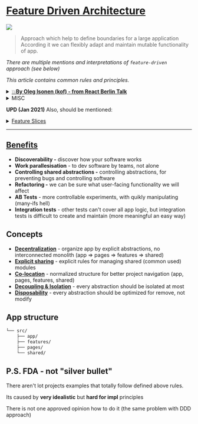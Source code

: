 # [Feature Driven Architecture](https://www.notion.so/Feature-Driven-Architecture-dfe306d664ae4780bcf999ccdd15e532)

<img src="https://www.notion.so/image/https%3A%2F%2Fs3-us-west-2.amazonaws.com%2Fsecure.notion-static.com%2F8e5f7905-b3c0-4720-a9a4-37820e337acd%2Ffeatures_(1).jpg?table=block&id=dfe306d6-64ae-4780-bcf9-99ccdd15e532&width=3720&userId=1cb8fbb1-ebee-4a7d-9598-16e80bdc4be1&cache=v2" />

> Approach which help to define boundaries for a large application
According it we can flexibly adapt and maintain mutable functionality of app.

*There are multiple mentions and interpretations of `feature-driven` approach (see below)*

*This article contains common rules and principles.*

<details>
<summary>
  <a href="https://www.notion.so/Summary-Feature-Driven-Architecture-talk-b8609fd4452b41f499703c841e56b8e9">💥<b>By Oleg Isonen (kof) - from React Berlin Talk</b></a>
</summary>

- [YouTube Talk](https://www.youtube.com/watch?v=BWAeYuWFHhs)
- [github](https://github.com/kof/feature-driven-architecture)
- [github org](https://github.com/feature-driven)
- [Summary - "Feature Driven Architecture" talk](https://www.notion.so/Summary-Feature-Driven-Architecture-talk-b8609fd4452b41f499703c841e56b8e9)
</details>

<details>
<summary>MISC</summary>
  
- [FDD vs DDD](https://www.notion.so/Frontend-Architecture-2aee8b123a2540958526419267cf7b32)
- [**How to Organize Your React + Redux Codebase**](https://www.pluralsight.com/guides/how-to-organize-your-react-+-redux-codebase)
- [How to better organize your React applications?](https://medium.com/@alexmngn/how-to-better-organize-your-react-applications-2fd3ea1920f1)
- [Why React developers should modularize their applications?](https://medium.com/@alexmngn/why-react-developers-should-modularize-their-applications-d26d381854c1)
- [A feature based approach to React development](https://ryanlanciaux.com/blog/2017/08/20/a-feature-based-approach-to-react-development/)
- [Feature Based Development](https://feature-u.js.org/cur/concepts.html#feature-based-development)
</details>
    

**UPD (Jan 2021)** Also, should be mentioned:

<details>
<summary>
  <a href="https://featureslices.dev/v0.1">Feature Slices</a>
</summary>

- [github](https://github.com/featureslices/featureslices.dev)
- [github org](https://github.com/featureslices)
- [telegram](https://t.me/feature_slices)
- [Atomic Design](https://atomicdesign.bradfrost.com/table-of-contents/)
  - [https://bradfrost.com/blog/post/extending-atomic-design/](https://bradfrost.com/blog/post/extending-atomic-design/)

- jsunderhood (twitter)
    - [https://twitter.com/jsunderhood/status/1277515984501460992](https://twitter.com/jsunderhood/status/1277515984501460992)
    - [https://twitter.com/jsunderhood/status/1277938445353091074](https://twitter.com/jsunderhood/status/1277938445353091074)
    - [https://twitter.com/jsunderhood/status/1278660547513327616](https://twitter.com/jsunderhood/status/1278660547513327616)
    - [https://twitter.com/jsunderhood/status/1278730782731894786](https://twitter.com/jsunderhood/status/1278730782731894786)
    - [https://twitter.com/jsunderhood/status/1279384660523601920](https://twitter.com/jsunderhood/status/1279384660523601920)
    - [https://twitter.com/jsunderhood/status/1279409800015642627](https://twitter.com/jsunderhood/status/1279409800015642627)
</details>
    
---

## [Benefits](https://www.notion.so/Summary-Feature-Driven-Architecture-talk-b8609fd4452b41f499703c841e56b8e9)

- **Discoverability -** discover how your software works
- **Work parallesisation** - to dev software by teams, not alone
- **Controlling shared abstractions -** controlling abstractions, for preventing bugs and controlling software
- **Refactoring -** we can be sure what user-facing functionality we will affect
- **AB Tests** - more controllable experiments, with quikly manipulating (many-ifs hell)
- **Integration tests** - other tests can't cover all app logic, but integration tests is difficult to create and maintain (more meaningful an easy way)

## Concepts

- **[Decentralization](https://www.notion.so/Summary-Feature-Driven-Architecture-talk-b8609fd4452b41f499703c841e56b8e9)** - organize app by explicit abstractions, no interconnected monolith (app ⇒ pages ⇒ features ⇒ shared)
- **[Explicit sharing](https://www.notion.so/Summary-Feature-Driven-Architecture-talk-b8609fd4452b41f499703c841e56b8e9)** - explicit rules for managing shared (common used) modules
- **[Co-location](https://www.notion.so/Summary-Feature-Driven-Architecture-talk-b8609fd4452b41f499703c841e56b8e9)** - normalized structure for better project navigation (app, pages, features, shared)
- **[Decoupling & Isolation](https://www.notion.so/Summary-Feature-Driven-Architecture-talk-b8609fd4452b41f499703c841e56b8e9)** - every abstraction should be isolated at most
- **[Disposability](https://www.notion.so/Summary-Feature-Driven-Architecture-talk-b8609fd4452b41f499703c841e56b8e9)** - every abstraction should be optimized for remove, not modify

## App structure

```bash
└── src/
    ├── app/
    ├── features/
    ├── pages/
    └── shared/
```

## P.S. **FDA - not "silver bullet"**

There aren't lot projects examples that totally follow defined above rules.

Its caused by **very idealistic** but **hard for impl** principles

There is not one approved opinion how to do it (the same problem with DDD approach)
